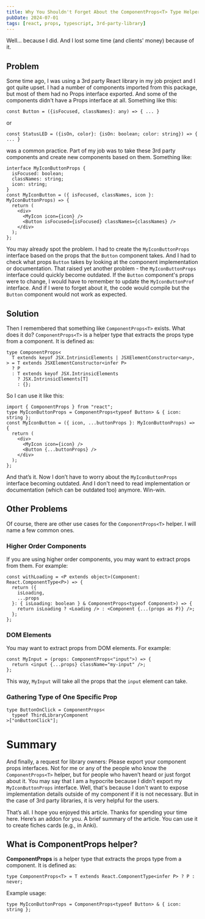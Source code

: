 ```yaml
---
title: Why You Shouldn't Forget About the ComponentProps<T> Type Helper
pubDate: 2024-07-01
tags: [react, props, typescript, 3rd-party-library]
---
```


Well… because I did. And I lost some time (and clients' money) because of it.

## Problem

Some time ago, I was using a 3rd party React library in my job project and I got quite upset. I had a number of components imported from this package, but most of them had no Props interface exported. And some of the components didn't have a Props interface at all. Something like this:

```tsx
const Button = ({isFocused, classNames}: any) => { ... }
```

or

```tsx
const StatusLED = ({isOn, color}: {isOn: boolean; color: string}) => { ... }
```

was a common practice. Part of my job was to take these 3rd party components and create new components based on them. Something like:

```tsx
interface MyIconButtonProps {
  isFocused: boolean;
  classNames: string;
  icon: string;
}
const MyIconButton = ({ isFocused, classNames, icon }: MyIconButtonProps) => {
  return (
    <div>
      <MyIcon icon={icon} />
      <Button isFocused={isFocused} classNames={classNames} />
    </div>
  );
};
```

You may already spot the problem. I had to create the `MyIconButtonProps` interface based on the props that the `Button` component takes. And I had to check what props `Button` takes by looking at the component implementation or documentation. That raised yet another problem - the `MyIconButtonProps` interface could quickly become outdated. If the `Button` component's props were to change, I would have to remember to update the `MyIconButtonProf` interface. And if I were to forget about it, the code would compile but the `Button` component would not work as expected.

## Solution

Then I remembered that something like `ComponentProps<T>` exists. What does it do? `ComponentProps<T>` is a helper type that extracts the props type from a component. It is defined as:

```tsx
type ComponentProps<
  T extends keyof JSX.IntrinsicElements | JSXElementConstructor<any>,
> = T extends JSXElementConstructor<infer P>
  ? P
  : T extends keyof JSX.IntrinsicElements
    ? JSX.IntrinsicElements[T]
    : {};
```

So I can use it like this:

```tsx
import { ComponentProps } from "react";
type MyIconButtonProps = ComponentProps<typeof Button> & { icon: string };
const MyIconButton = ({ icon, ...buttonProps }: MyIconButtonProps) => {
  return (
    <div>
      <MyIcon icon={icon} />
      <Button {...buttonProps} />
    </div>
  );
};
```

And that’s it. Now I don’t have to worry about the `MyIconButtonProps` interface becoming outdated. And I don't need to read implementation or documentation (which can be outdated too) anymore. Win-win.

## Other Problems

Of course, there are other use cases for the `ComponentProps<T>` helper. I will name a few common ones.

### Higher Order Components

If you are using higher order components, you may want to extract props from them. For example:

```tsx
const withLoading = <P extends object>(Component: React.ComponentType<P>) => {
  return ({
    isLoading,
    ...props
  }: { isLoading: boolean } & ComponentProps<typeof Component>) => {
    return isLoading ? <Loading /> : <Component {...(props as P)} />;
  };
};
```

### DOM Elements

You may want to extract props from DOM elements. For example:

```tsx
const MyInput = (props: ComponentProps<"input">) => {
  return <input {...props} className="my-input" />;
};
```

This way, `MyInput` will take all the props that the `input` element can take.

### Gathering Type of One Specific Prop

```tsx
type ButtonOnClick = ComponentProps<
  typeof ThirdLibraryComponent
>["onButtonClick"];
```

# Summary

And finally, a request for library owners: Please export your component props interfaces. Not for me or any of the people who know the `ComponentProps<T>` helper, but for people who haven’t heard or just forgot about it. You may say that I am a hypocrite because I didn't export my `MyIconButtonProps` interface. Well, that's because I don't want to expose implementation details outside of my component if it is not necessary. But in the case of 3rd party libraries, it is very helpful for the users.

That’s all. I hope you enjoyed this article. Thanks for spending your time here. Here’s an addon for you. A brief summary of the article. You can use it to create fiches cards (e.g., in Anki).

## What is ComponentProps<T> helper?

**ComponentProps<T>** is a helper type that extracts the props type from a component. It is defined as:

```tsx
type ComponentProps<T> = T extends React.ComponentType<infer P> ? P : never;
```

Example usage:

```tsx
type MyIconButtonProps = ComponentProps<typeof Button> & { icon: string };
```
